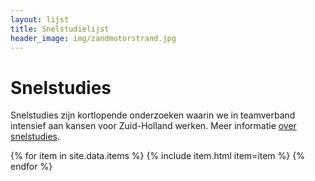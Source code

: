 ```yaml
---
layout: lijst
title: Snelstudielijst
header_image: img/zandmotorstrand.jpg
---
```

# Snelstudies

Snelstudies zijn kortlopende onderzoeken waarin we in teamverband intensief aan kansen voor Zuid-Holland werken. Meer informatie [over snelstudies](werkwijzer).

<div class="item-list">
  {% for item in site.data.items %}
    {% include item.html item=item %}
  {% endfor %}
</div>
